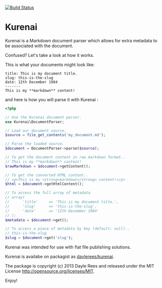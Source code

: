 [![Build Status](https://travis-ci.org/daylerees/kurenai.png)](https://travis-ci.org/daylerees/kurenai.png)

# Kurenai

Kurenai is a Markdown document parser which allows for extra metadata to be associated with the document.

Confused? Let's take a look at how it works.

This is what your documents might look like:

    title: This is my document title.
    slug: this-is-the-slug
    date: 12th December 1984
    -------
    This is my **markdown** content!

and here is how you will parse it with Kurenai :

```php
<?php

// Use the Kurenai document parser.
use Kurenai\DocumentParser;

// Load our document source.
$source = file_get_contents('my_document.md');

// Parse the loaded source.
$document = DocumentParser->parse($source);

// To get the document content in raw markdown format..
// This is my **markdown** content!
$rawMarkdown = $document->getContent();

// To get the converted HTML content..
// <p>This is my <strong>markdown</strong> content!</p>
$html = $document->getHtmlContent();

// To access the full array of metadata
// array(
//      'title'     => 'This is my document title.',
//      'slug'      => 'this-is-the-slug',
//      'date'      => '12th December 1984'
// );
$metadata = $document->get();

// To access a piece of metadata by key (default: null)..
// this-is-the-slug
$slug = $document->get('slug');
```

Kurenai was intended for use with flat file publishing solutions.

Kurenai is availabe on packagist as [daylerees/kurenai](https://packagist.org/packages/daylerees/kurenai).

The package is copyright (c) 2013 Dayle Rees and released under the MIT License [<http://opensource.org/licenses/MIT>](http://opensource.org/licenses/MIT).

Enjoy!
